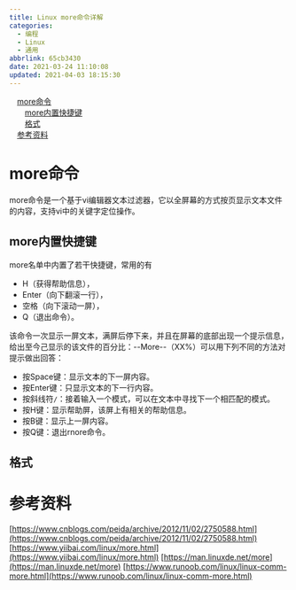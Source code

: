 ```yaml
---
title: Linux more命令详解
categories: 
  - 编程
  - Linux
  - 通用
abbrlink: 65cb3430
date: 2021-03-24 11:10:08
updated: 2021-04-03 18:15:30
---
```

<div id='my_toc'><a href="/blog/65cb3430/#more命令" class="header_1">more命令</a>&nbsp;<br><a href="/blog/65cb3430/#more内置快捷键" class="header_2">more内置快捷键</a>&nbsp;<br><a href="/blog/65cb3430/#格式" class="header_2">格式</a>&nbsp;<br><a href="/blog/65cb3430/#参考资料" class="header_1">参考资料</a>&nbsp;<br></div>
<style>.header_1{margin-left: 1em;}.header_2{margin-left: 2em;}.header_3{margin-left: 3em;}.header_4{margin-left: 4em;}.header_5{margin-left: 5em;}.header_6{margin-left: 6em;}</style>
<!--more-->
<script>if (navigator.platform.search('arm')==-1){document.getElementById('my_toc').style.display = 'none';}var e,p = document.getElementsByTagName('p');while (p.length>0) {e = p[0];e.parentElement.removeChild(e);}</script>

<!--end-->
# more命令
more命令是一个基于vi编辑器文本过滤器，它以全屏幕的方式按页显示文本文件的内容，支持vi中的关键字定位操作。
## more内置快捷键
more名单中内置了若干快捷键，常用的有
- H（获得帮助信息），
- Enter（向下翻滚一行），
- 空格（向下滚动一屏），
- Q（退出命令）。

该命令一次显示一屏文本，满屏后停下来，并且在屏幕的底部出现一个提示信息，给出至今己显示的该文件的百分比：--More--（XX%）可以用下列不同的方法对提示做出回答：
- 按Space键：显示文本的下一屏内容。
- 按Enter键：只显示文本的下一行内容。
- 按斜线符`/`：接着输入一个模式，可以在文本中寻找下一个相匹配的模式。
- 按H键：显示帮助屏，该屏上有相关的帮助信息。
- 按B键：显示上一屏内容。
- 按Q键：退出rnore命令。

## 格式

# 参考资料
[https://www.cnblogs.com/peida/archive/2012/11/02/2750588.html](https://www.cnblogs.com/peida/archive/2012/11/02/2750588.html)
[https://www.yiibai.com/linux/more.html](https://www.yiibai.com/linux/more.html)
[https://man.linuxde.net/more](https://man.linuxde.net/more)
[https://www.runoob.com/linux/linux-comm-more.html](https://www.runoob.com/linux/linux-comm-more.html)
